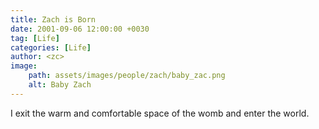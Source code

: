 ```yaml
---
title: Zach is Born
date: 2001-09-06 12:00:00 +0030
tag: [Life]
categories: [Life]
author: <zc>
image: 
    path: assets/images/people/zach/baby_zac.png
    alt: Baby Zach
---
```


I exit the warm and comfortable space of the womb and enter the world. 
